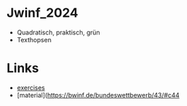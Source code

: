 # Jwinf_2024
 
- Quadratisch, praktisch, grün
- Texthopsen

# Links
- [exercises](https://bwinf.de/fileadmin/wettbewerbe/bundeswettbewerb/43/1_runde/Aufgaben431.pdf)
- [material](https://bwinf.de/bundeswettbewerb/43/#c44
